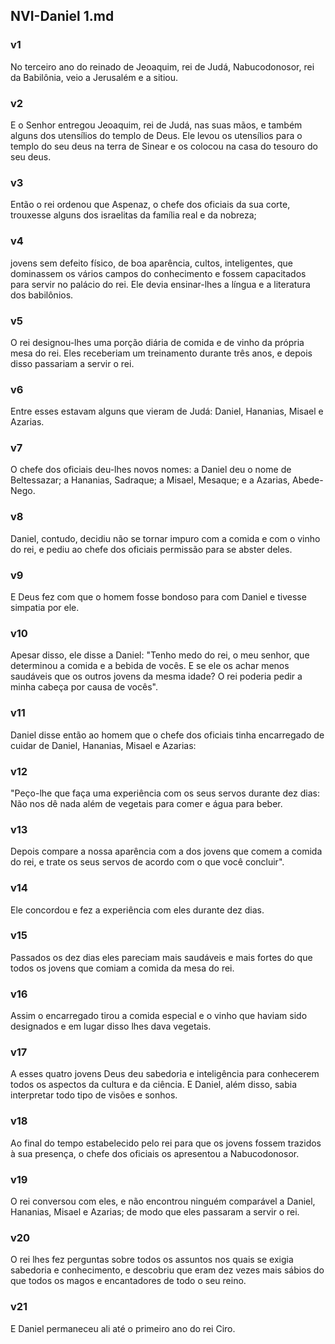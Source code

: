 ## NVI-Daniel 1.md
### v1
 No terceiro ano do reinado de Jeoaquim, rei de Judá, Nabucodonosor, rei da Babilônia, veio a Jerusalém e a sitiou.
### v2
 E o Senhor entregou Jeoaquim, rei de Judá, nas suas mãos, e também alguns dos utensílios do templo de Deus. Ele levou os utensílios para o templo do seu deus na terra de Sinear e os colocou na casa do tesouro do seu deus.
### v3
 Então o rei ordenou que Aspenaz, o chefe dos oficiais da sua corte, trouxesse alguns dos israelitas da família real e da nobreza;
### v4
 jovens sem defeito físico, de boa aparência, cultos, inteligentes, que dominassem os vários campos do conhecimento e fossem capacitados para servir no palácio do rei. Ele devia ensinar-lhes a língua e a literatura dos babilônios.
### v5
 O rei designou-lhes uma porção diária de comida e de vinho da própria mesa do rei. Eles receberiam um treinamento durante três anos, e depois disso passariam a servir o rei.
### v6
 Entre esses estavam alguns que vieram de Judá: Daniel, Hananias, Misael e Azarias.
### v7
 O chefe dos oficiais deu-lhes novos nomes: a Daniel deu o nome de Beltessazar; a Hananias, Sadraque; a Misael, Mesaque; e a Azarias, Abede-Nego.
### v8
 Daniel, contudo, decidiu não se tornar impuro com a comida e com o vinho do rei, e pediu ao chefe dos oficiais permissão para se abster deles.
### v9
 E Deus fez com que o homem fosse bondoso para com Daniel e tivesse simpatia por ele.
### v10
 Apesar disso, ele disse a Daniel: "Tenho medo do rei, o meu senhor, que determinou a comida e a bebida de vocês. E se ele os achar menos saudáveis que os outros jovens da mesma idade? O rei poderia pedir a minha cabeça por causa de vocês".
### v11
 Daniel disse então ao homem que o chefe dos oficiais tinha encarregado de cuidar de Daniel, Hananias, Misael e Azarias:
### v12
 "Peço-lhe que faça uma experiência com os seus servos durante dez dias: Não nos dê nada além de vegetais para comer e água para beber.
### v13
 Depois compare a nossa aparência com a dos jovens que comem a comida do rei, e trate os seus servos de acordo com o que você concluir".
### v14
 Ele concordou e fez a experiência com eles durante dez dias.
### v15
 Passados os dez dias eles pareciam mais saudáveis e mais fortes do que todos os jovens que comiam a comida da mesa do rei.
### v16
 Assim o encarregado tirou a comida especial e o vinho que haviam sido designados e em lugar disso lhes dava vegetais.
### v17
 A esses quatro jovens Deus deu sabedoria e inteligência para conhecerem todos os aspectos da cultura e da ciência. E Daniel, além disso, sabia interpretar todo tipo de visões e sonhos.
### v18
 Ao final do tempo estabelecido pelo rei para que os jovens fossem trazidos à sua presença, o chefe dos oficiais os apresentou a Nabucodonosor.
### v19
 O rei conversou com eles, e não encontrou ninguém comparável a Daniel, Hananias, Misael e Azarias; de modo que eles passaram a servir o rei.
### v20
 O rei lhes fez perguntas sobre todos os assuntos nos quais se exigia sabedoria e conhecimento, e descobriu que eram dez vezes mais sábios do que todos os magos e encantadores de todo o seu reino.
### v21
 E Daniel permaneceu ali até o primeiro ano do rei Ciro.
